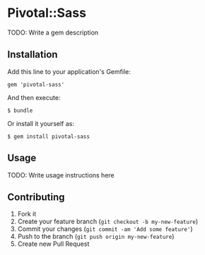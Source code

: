 # Pivotal::Sass

TODO: Write a gem description

## Installation

Add this line to your application's Gemfile:

    gem 'pivotal-sass'

And then execute:

    $ bundle

Or install it yourself as:

    $ gem install pivotal-sass

## Usage

TODO: Write usage instructions here

## Contributing

1. Fork it
2. Create your feature branch (`git checkout -b my-new-feature`)
3. Commit your changes (`git commit -am 'Add some feature'`)
4. Push to the branch (`git push origin my-new-feature`)
5. Create new Pull Request
